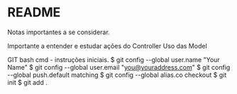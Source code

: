 # README
Notas importantes a se considerar.

Importante a entender e estudar
	ações do Controller
	Uso das Model

GIT bash cmd - instruções iniciais.
$ git config --global user.name "Your Name"
$ git config --global user.email "you@youraddress.com"
$ git config --global push.default matching
$ git config --global alias.co checkout
$ git init
$ git add .
